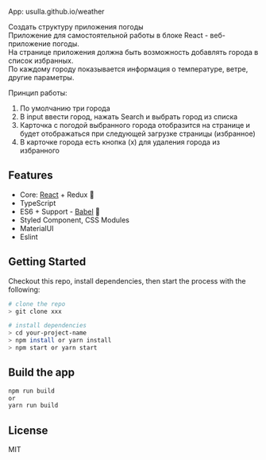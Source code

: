 App: usulla.github.io/weather

Создать структуру приложения погоды   
Приложение для самостоятельной работы в блоке React - веб-приложение погоды.   
На странице приложения должна быть возможность добавлять города в список избранных.   
По каждому городу показывается информация о температуре, ветре, другие параметры. 

Принцип работы: 
1) По умолчанию три города
2) В input ввести город, нажать Search и выбрать город из списка
3) Карточка с погодой выбранного города отобразится на странице и будет отображаться при следующей загрузке страницы (избранное) 
4) В карточке города есть кнопка (х) для удаления города из избранного

## Features

- Core: [React](https://reactjs.org) + Redux 🚀
- TypeScript
- ES6 + Support - [Babel](https://babeljs.io) 🚀
- Styled Component, CSS Modules
- MaterialUI
- Eslint

## Getting Started
Checkout this repo, install dependencies, then start the process with the following:

```bash
# clone the repo
> git clone xxx

# install dependencies
> cd your-project-name
> npm install or yarn install
> npm start or yarn start
```

## Build the app

```bash
npm run build
or
yarn run build
```

## License

MIT
